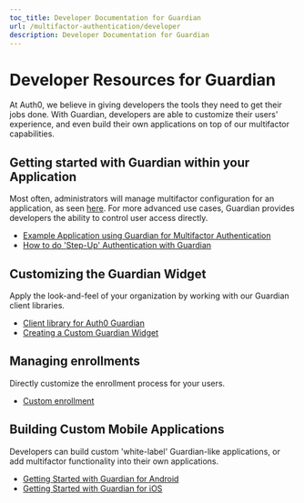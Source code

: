 ```yaml
---
toc_title: Developer Documentation for Guardian
url: /multifactor-authentication/developer
description: Developer Documentation for Guardian
---
```


# Developer Resources for Guardian

At Auth0, we believe in giving developers the tools they need to get their jobs done. With Guardian, developers are able to customize their users' experience, and even build their own applications on top of our multifactor capabilities.

## Getting started with Guardian within your Application
Most often, administrators will manage multifactor configuration for an application, as seen [here](multifactor-authentication/guardian/admin-guide). For more advanced use cases, Guardian provides developers the ability to control user access directly.
* [Example Application using Guardian for Multifactor Authentication](https://github.com/auth0/guardian-example)
* [How to do 'Step-Up' Authentication with Guardian](/multifactor-authentication/developer/step-up-with-acr)

## Customizing the Guardian Widget
Apply the look-and-feel of your organization by working with our Guardian client libraries.
* [Client library for Auth0 Guardian](https://github.com/auth0/auth0-guardian.js)
* [Creating a Custom Guardian Widget](https://github.com/auth0/auth0-guardian.js/tree/master/example)

## Managing enrollments
Directly customize the enrollment process for your users.
* [Custom enrollment](/multifactor-authentication/developer/custom-enrollment-ticket)

## Building Custom Mobile Applications
Developers can build custom 'white-label' Guardian-like applications, or add multifactor functionality into their own applications.
* [Getting Started with Guardian for Android](/multifactor-authentication/developer/libraries/android)
* [Getting Started with Guardian for iOS](/multifactor-authentication/developer/libraries/ios)
